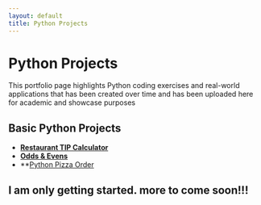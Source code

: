 ```yaml
---
layout: default
title: Python Projects
---
```


# Python Projects

This portfolio page highlights Python coding exercises and real-world applications that has been created over time and has been uploaded here for academic and showcase purposes

## Basic Python Projects
- **[Restaurant TIP Calculator](https://jk-tip-calculator.streamlit.app/)**
- **[Odds & Evens](https://oddsevens.streamlit.app/)**
- **[Python Pizza Order](https://jk-pizzaorder.streamlit.app/)
## I am only getting started. more to come soon!!!


